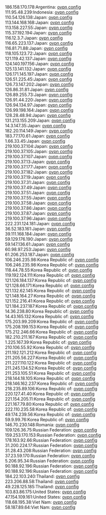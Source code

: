 186.158.170.178:Argentina: [ovpn config](vpn/186_158_170_178.ovpn)  
111.95.48.239:Indonesia: [ovpn config](vpn/111_95_48_239.ovpn)  
110.54.126.138:Japan: [ovpn config](vpn/110_54_126_138.ovpn)  
113.144.168.168:Japan: [ovpn config](vpn/113_144_168_168.ovpn)  
113.158.227.55:Japan: [ovpn config](vpn/113_158_227_55.ovpn)  
115.37.192.194:Japan: [ovpn config](vpn/115_37_192_194.ovpn)  
116.12.3.7:Japan: [ovpn config](vpn/116_12_3_7.ovpn)  
116.65.223.137:Japan: [ovpn config](vpn/116_65_223_137.ovpn)  
116.81.71.88:Japan: [ovpn config](vpn/116_81_71_88.ovpn)  
118.105.123.72:Japan: [ovpn config](vpn/118_105_123_72.ovpn)  
121.119.42.137:Japan: [ovpn config](vpn/121_119_42_137.ovpn)  
124.140.197.156:Japan: [ovpn config](vpn/124_140_197_156.ovpn)  
125.13.141.132:Japan: [ovpn config](vpn/125_13_141_132.ovpn)  
126.171.145.197:Japan: [ovpn config](vpn/126_171_145_197.ovpn)  
126.51.225.45:Japan: [ovpn config](vpn/126_51_225_45.ovpn)  
126.73.147.202:Japan: [ovpn config](vpn/126_73_147_202.ovpn)  
126.86.31.81:Japan: [ovpn config](vpn/126_86_31_81.ovpn)  
126.89.255.73:Japan: [ovpn config](vpn/126_89_255_73.ovpn)  
126.91.44.220:Japan: [ovpn config](vpn/126_91_44_220.ovpn)  
126.94.134.97:Japan: [ovpn config](vpn/126_94_134_97.ovpn)  
126.99.198.164:Japan: [ovpn config](vpn/126_99_198_164.ovpn)  
128.28.48.94:Japan: [ovpn config](vpn/128_28_48_94.ovpn)  
131.213.155.209:Japan: [ovpn config](vpn/131_213_155_209.ovpn)  
14.3.147.35:Japan: [ovpn config](vpn/14_3_147_35.ovpn)  
182.20.114.149:Japan: [ovpn config](vpn/182_20_114_149.ovpn)  
183.77.170.61:Japan: [ovpn config](vpn/183_77_170_61.ovpn)  
1.66.33.45:Japan: [ovpn config](vpn/1_66_33_45.ovpn)  
219.100.37.104:Japan: [ovpn config](vpn/219_100_37_104.ovpn)  
219.100.37.105:Japan: [ovpn config](vpn/219_100_37_105.ovpn)  
219.100.37.107:Japan: [ovpn config](vpn/219_100_37_107.ovpn)  
219.100.37.13:Japan: [ovpn config](vpn/219_100_37_13.ovpn)  
219.100.37.177:Japan: [ovpn config](vpn/219_100_37_177.ovpn)  
219.100.37.182:Japan: [ovpn config](vpn/219_100_37_182.ovpn)  
219.100.37.19:Japan: [ovpn config](vpn/219_100_37_19.ovpn)  
219.100.37.31:Japan: [ovpn config](vpn/219_100_37_31.ovpn)  
219.100.37.49:Japan: [ovpn config](vpn/219_100_37_49.ovpn)  
219.100.37.51:Japan: [ovpn config](vpn/219_100_37_51.ovpn)  
219.100.37.55:Japan: [ovpn config](vpn/219_100_37_55.ovpn)  
219.100.37.58:Japan: [ovpn config](vpn/219_100_37_58.ovpn)  
219.100.37.86:Japan: [ovpn config](vpn/219_100_37_86.ovpn)  
219.100.37.87:Japan: [ovpn config](vpn/219_100_37_87.ovpn)  
219.100.37.96:Japan: [ovpn config](vpn/219_100_37_96.ovpn)  
222.231.124.181:Japan: [ovpn config](vpn/222_231_124_181.ovpn)  
36.52.183.161:Japan: [ovpn config](vpn/36_52_183_161.ovpn)  
39.111.168.184:Japan: [ovpn config](vpn/39_111_168_184.ovpn)  
59.129.176.190:Japan: [ovpn config](vpn/59_129_176_190.ovpn)  
59.147.136.61:Japan: [ovpn config](vpn/59_147_136_61.ovpn)  
60.98.97.253:Japan: [ovpn config](vpn/60_98_97_253.ovpn)  
61.206.253.187:Japan: [ovpn config](vpn/61_206_253_187.ovpn)  
106.246.235.98:Korea Republic of: [ovpn config](vpn/106_246_235_98.ovpn)  
106.246.235.98:Korea Republic of: [ovpn config](vpn/106_246_235_98.ovpn)  
118.44.78.55:Korea Republic of: [ovpn config](vpn/118_44_78_55.ovpn)  
119.192.124.111:Korea Republic of: [ovpn config](vpn/119_192_124_111.ovpn)  
121.126.184.137:Korea Republic of: [ovpn config](vpn/121_126_184_137.ovpn)  
121.128.66.171:Korea Republic of: [ovpn config](vpn/121_128_66_171.ovpn)  
121.132.62.145:Korea Republic of: [ovpn config](vpn/121_132_62_145.ovpn)  
121.148.164.27:Korea Republic of: [ovpn config](vpn/121_148_164_27.ovpn)  
121.152.216.41:Korea Republic of: [ovpn config](vpn/121_152_216_41.ovpn)  
121.184.237.187:Korea Republic of: [ovpn config](vpn/121_184_237_187.ovpn)  
14.36.238.80:Korea Republic of: [ovpn config](vpn/14_36_238_80.ovpn)  
14.43.165.132:Korea Republic of: [ovpn config](vpn/14_43_165_132.ovpn)  
175.203.99.209:Korea Republic of: [ovpn config](vpn/175_203_99_209.ovpn)  
175.208.199.153:Korea Republic of: [ovpn config](vpn/175_208_199_153.ovpn)  
175.212.246.66:Korea Republic of: [ovpn config](vpn/175_212_246_66.ovpn)  
182.210.211.167:Korea Republic of: [ovpn config](vpn/182_210_211_167.ovpn)  
1.225.167.39:Korea Republic of: [ovpn config](vpn/1_225_167_39.ovpn)  
210.106.55.92:Korea Republic of: [ovpn config](vpn/210_106_55_92.ovpn)  
211.192.121.212:Korea Republic of: [ovpn config](vpn/211_192_121_212.ovpn)  
211.205.56.227:Korea Republic of: [ovpn config](vpn/211_205_56_227.ovpn)  
211.227.110.122:Korea Republic of: [ovpn config](vpn/211_227_110_122.ovpn)  
211.245.134.52:Korea Republic of: [ovpn config](vpn/211_245_134_52.ovpn)  
211.253.105.51:Korea Republic of: [ovpn config](vpn/211_253_105_51.ovpn)  
218.144.18.105:Korea Republic of: [ovpn config](vpn/218_144_18_105.ovpn)  
218.146.162.237:Korea Republic of: [ovpn config](vpn/218_146_162_237.ovpn)  
218.235.89.106:Korea Republic of: [ovpn config](vpn/218_235_89_106.ovpn)  
220.127.41.40:Korea Republic of: [ovpn config](vpn/220_127_41_40.ovpn)  
221.154.205.11:Korea Republic of: [ovpn config](vpn/221_154_205_11.ovpn)  
221.167.79.80:Korea Republic of: [ovpn config](vpn/221_167_79_80.ovpn)  
222.110.235.58:Korea Republic of: [ovpn config](vpn/222_110_235_58.ovpn)  
49.174.239.56:Korea Republic of: [ovpn config](vpn/49_174_239_56.ovpn)  
59.9.99.76:Korea Republic of: [ovpn config](vpn/59_9_99_76.ovpn)  
146.70.230.148:Romania: [ovpn config](vpn/146_70_230_148.ovpn)  
109.126.36.75:Russian Federation: [ovpn config](vpn/109_126_36_75.ovpn)  
159.253.170.153:Russian Federation: [ovpn config](vpn/159_253_170_153.ovpn)  
178.163.92.66:Russian Federation: [ovpn config](vpn/178_163_92_66.ovpn)  
31.200.224.17:Russian Federation: [ovpn config](vpn/31_200_224_17.ovpn)  
31.28.43.208:Russian Federation: [ovpn config](vpn/31_28_43_208.ovpn)  
37.23.59.170:Russian Federation: [ovpn config](vpn/37_23_59_170.ovpn)  
5.206.95.34:Russian Federation: [ovpn config](vpn/5_206_95_34.ovpn)  
90.188.92.196:Russian Federation: [ovpn config](vpn/90_188_92_196.ovpn)  
90.188.92.196:Russian Federation: [ovpn config](vpn/90_188_92_196.ovpn)  
184.22.103.240:Thailand: [ovpn config](vpn/184_22_103_240.ovpn)  
223.206.88.58:Thailand: [ovpn config](vpn/223_206_88_58.ovpn)  
49.228.125.185:Thailand: [ovpn config](vpn/49_228_125_185.ovpn)  
103.83.86.175:United States: [ovpn config](vpn/103_83_86_175.ovpn)  
47.154.109.161:United States: [ovpn config](vpn/47_154_109_161.ovpn)  
118.68.195.38:Viet Nam: [ovpn config](vpn/118_68_195_38.ovpn)  
58.187.89.64:Viet Nam: [ovpn config](vpn/58_187_89_64.ovpn)  
